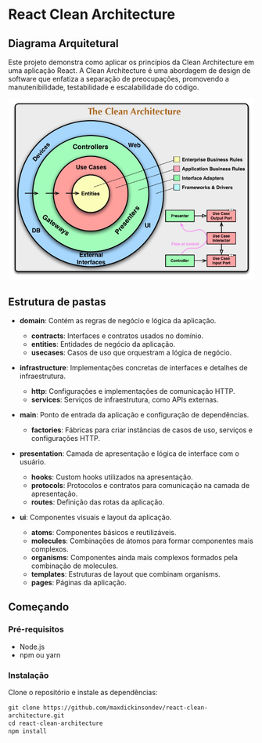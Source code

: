 # React Clean Architecture

## Diagrama Arquitetural

Este projeto demonstra como aplicar os princípios da Clean Architecture em uma aplicação React. A Clean Architecture é uma abordagem de design de software que enfatiza a separação de preocupações, promovendo a manutenibilidade, testabilidade e escalabilidade do código.

![](./public/clean.png)

## Estrutura de pastas

- **domain**: Contém as regras de negócio e lógica da aplicação.
  - **contracts**: Interfaces e contratos usados no domínio.
  - **entities**: Entidades de negócio da aplicação.
  - **usecases**: Casos de uso que orquestram a lógica de negócio.

- **infrastructure**: Implementações concretas de interfaces e detalhes de infraestrutura.
  - **http**: Configurações e implementações de comunicação HTTP.
  - **services**: Serviços de infraestrutura, como APIs externas.

- **main**: Ponto de entrada da aplicação e configuração de dependências.
  - **factories**: Fábricas para criar instâncias de casos de uso, serviços e configurações HTTP.

- **presentation**: Camada de apresentação e lógica de interface com o usuário.
  - **hooks**: Custom hooks utilizados na apresentação.
  - **protocols**: Protocolos e contratos para comunicação na camada de apresentação.
  - **routes**: Definição das rotas da aplicação.

- **ui**: Componentes visuais e layout da aplicação.
  - **atoms**: Componentes básicos e reutilizáveis.
  - **molecules**: Combinações de átomos para formar componentes mais complexos.
  - **organisms**: Componentes ainda mais complexos formados pela combinação de molecules.
  - **templates**: Estruturas de layout que combinam organisms.
  - **pages**: Páginas da aplicação.

## Começando

### Pré-requisitos

- Node.js
- npm ou yarn

### Instalação

Clone o repositório e instale as dependências:

```
git clone https://github.com/maxdickinsondev/react-clean-architecture.git
cd react-clean-architecture
npm install
````
